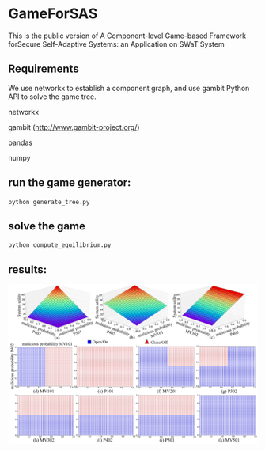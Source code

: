 # GameForSAS
This is the public version of A Component-level Game-based Framework forSecure Self-Adaptive Systems: an Application on SWaT System


## Requirements

We use networkx to establish a component graph,
and use gambit Python API to solve the game tree.

networkx

gambit (http://www.gambit-project.org/)

pandas

numpy



## run the game generator:
```
python generate_tree.py
```

## solve the game
```
python compute_equilibrium.py
```

## results:
![figure](rq-test.png)

